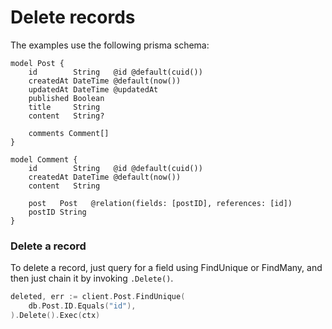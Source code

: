 # Delete records

The examples use the following prisma schema:

```prisma
model Post {
    id        String   @id @default(cuid())
    createdAt DateTime @default(now())
    updatedAt DateTime @updatedAt
    published Boolean
    title     String
    content   String?

    comments Comment[]
}

model Comment {
    id        String   @id @default(cuid())
    createdAt DateTime @default(now())
    content   String

    post   Post   @relation(fields: [postID], references: [id])
    postID String
}
```

### Delete a record

To delete a record, just query for a field using FindUnique or FindMany, and then just chain it by invoking `.Delete()`.

```go
deleted, err := client.Post.FindUnique(
    db.Post.ID.Equals("id"),
).Delete().Exec(ctx)
```
